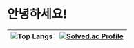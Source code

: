 # 안녕하세요!
| <center>![Top Langs](https://github-readme-stats.vercel.app/api/top-langs/?username=zero-bean&layout=compact)</center> | <center>[![Solved.ac Profile](http://mazassumnida.wtf/api/v2/generate_badge?boj=rkcjs2020)](https://solved.ac/rkcjs2020/)</center> |
|:---:|:---:|
